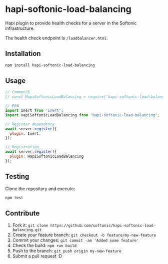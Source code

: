 # hapi-softonic-load-balancing

Hapi plugin to provide health checks for a server in the Softonic infrastructure.

The health check endpoint is `/loadbalancer.html`.

## Installation

```bash
npm install hapi-softonic-load-balancing
```

## Usage

```javascript
// CommonJS
// const HapiSoftonicLoadBalancing = require('hapi-softonic-load-balancing');

// ES6
import Inert from 'inert';
import HapiSoftonicLoadBalancing from 'hapi-softonic-load-balancing';

// Register dependency
await server.register({
  plugin: Inert,
});

// Registration
await server.register({
  plugin: HapiSoftonicLoadBalancing
});
```

## Testing

Clone the repository and execute:

```bash
npm test
```

## Contribute

1. Fork it: `git clone https://github.com/softonic/hapi-softonic-load-balancing.git`
2. Create your feature branch: `git checkout -b feature/my-new-feature`
3. Commit your changes: `git commit -am 'Added some feature'`
4. Check the build: `npm run build`
4. Push to the branch: `git push origin my-new-feature`
5. Submit a pull request :D
